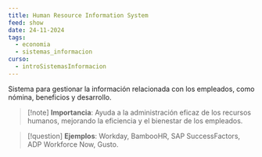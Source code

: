 ```yaml
---
title: Human Resource Information System
feed: show
date: 24-11-2024
tags:
  - economia
  - sistemas_informacion
curso:
  - introSistemasInformacion
---
```

Sistema para gestionar la información relacionada con los empleados, como nómina, beneficios y desarrollo.
>[!note] **Importancia**: 
>Ayuda a la administración eficaz de los recursos humanos, mejorando la eficiencia y el bienestar de los empleados. 

>[!question] **Ejemplos**: Workday, BambooHR, SAP SuccessFactors, ADP Workforce Now, Gusto.